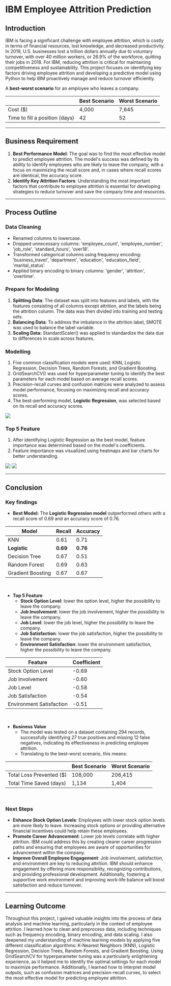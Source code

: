 # IBM Employee Attrition Prediction

## **Introduction**

IBM is facing a significant challenge with employee attrition, which is costly in terms of financial resources, lost knowledge, and decreased productivity. In 2019, U.S. businesses lost a trillion dollars annually due to voluntary turnover, with over 40 million workers, or 26.9% of the workforce, quitting their jobs in 2018. For IBM, reducing attrition is critical for maintaining competitiveness and sustainability. This project focuses on identifying key factors driving employee attrition and developing a predictive model using Python to help IBM proactively manage and reduce turnover efficiently.

A **best-worst scenario** for an employee who leaves a company.

|     | Best Scenario | Worst Scenario |
| --- | --- | --- |
| Cost ($) | 4,000 | 7,645 |
| Time to fill a position (days) | 42  | 52  |

---

## **Business Requirement**

1. **Best Performance Model**: The goal was to find the most effective model to predict employee attrition. The model's success was defined by its ability to identify employees who are likely to leave the company, with a focus on maximizing the recall score and, in cases where recall scores are identical, the accuracy score.
2. **Identify Key Attrition Factors**: Understanding the most important factors that contribute to employee attrition is essential for developing strategies to reduce turnover and save the company time and resources.

---

## **Process Outline**

### **Data Cleaning**

- Renamed columns to lowercase.
- Dropped unnecessary columns: 'employee_count', 'employee_number', 'job_role', 'standard_hours', 'over18'.
- Transformed categorical columns using frequency encoding: 'business_travel', 'department', 'education', 'education_field', 'marital_status'.
- Applied binary encoding to binary columns: 'gender', 'attrition', 'overtime'.

### **Prepare for Modeling**

1. **Splitting Data**: The dataset was split into features and labels, with the features consisting of all columns except attrition, and the labels being the attrition column. The data was then divided into training and testing sets.
2. **Balancing Data**: To address the imbalance in the attrition label, SMOTE was used to balance the label variable.
3. **Scaling Data:** StandardScaler() was applied to standardize the data due to differences in scale across features.

### **Modelling**

1. Five common classification models were used: KNN, Logistic Regression, Decision Trees, Random Forests, and Gradient Boosting.
2. GridSearchCV() was used for hyperparameter tuning to identify the best parameters for each model based on average recall scores.
3. Precision-recall curves and confusion matrices were analyzed to assess model performance, focusing on maximizing recall and accuracy scores.
4. The best-performing model, **Logistic Regression**, was selected based on its recall and accuracy scores.

![](https://github.com/KunLinTsai24/IBM-Employee-Attrition-Prediction/blob/main/img/confusion%20matrix.png)

### **Top 5 Feature**

1. After identifying Logistic Regression as the best model, feature importance was determined based on the model's coefficients.
2. Feature importance was visualized using heatmaps and bar charts for better understanding.

![](https://github.com/KunLinTsai24/IBM-Employee-Attrition-Prediction/blob/main/img/heatmap.png)
![](https://github.com/KunLinTsai24/IBM-Employee-Attrition-Prediction/blob/main/img/bar%20chart.png)

---

## **Conclusion**

### **Key findings**

- **Best Model:** The **Logistic Regression model** outperformed others with a recall score of 0.69 and an accuracy score of 0.76.


| Model | Recall | Accuracy |
| --- | --- | --- |
| KNN | 0.61 | 0.71 |
| **Logistic** | **0.69** | **0.76** |
| Decision Tree | 0.67 | 0.51 |
| Random Forest | 0.69 | 0.63 |
| Gradient Boosting | 0.67 | 0.67 |
<br>

- **Top 5 Feature**
  - **Stock Option Level**: lower the option level, higher the possibility to leave the company.
  - **Job Involvement**: lower the job involvement, higher the possibility to leave the company.
  - **Job Level**: lower the job level, higher the possibility to leave the company.
  - **Job Satisfaction**: lower the job satisfaction, higher the possibility to leave the company.
  - **Environment Satisfaction**: lower the environment satisfaction, higher the possibility to leave the company.


| Feature | Coefficient |
| --- | --- |
| Stock Option Level | \-0.69 |
| Job Involvement | \-0.60 |
| Job Level | \-0.58 |
| Job Satisfaction | \-0.54 |
| Environment Satisfaction | \-0.51 |
<br>

- **Business Value**
  - The model was tested on a dataset containing 294 records, successfully identifying 27 true positives and missing 12 false negatives, indicating its effectiveness in predicting employee attrition.
  - Translating to the best-worst scenario, this means:

|     | Best Scenario | Worst Scenario |
| --- | --- | --- |
| Total Loss Prevented ($) | 108,000 | 206,415 |
| Total Time Saved (days) | 1,134 | 1,404 |
<br>

### **Next Steps**

- **Enhance Stock Option Levels**: Employees with lower stock option levels are more likely to leave. Increasing stock options or providing alternative financial incentives could help retain these employees.
- **Promote Career Advancement**: Lower job levels correlate with higher attrition. IBM could address this by creating clearer career progression paths and ensuring that employees are aware of opportunities for advancement within the company.
- **Improve Overall Employee Engagement**: Job involvement, satisfaction, and environment are key to reducing attrition. IBM should enhance engagement by offering more responsibility, recognizing contributions, and providing professional development. Additionally, fostering a supportive work environment and improving work-life balance will boost satisfaction and reduce turnover.

---

## **Learning Outcome**

Throughout this project, I gained valuable insights into the process of data analysis and machine learning, particularly in the context of employee attrition. I learned how to clean and preprocess data, including techniques such as frequency encoding, binary encoding, and data scaling. I also deepened my understanding of machine learning models by applying five different classification algorithms: K-Nearest Neighbors (KNN), Logistic Regression, Decision Trees, Random Forests, and Gradient Boosting. Using GridSearchCV for hyperparameter tuning was a particularly enlightening experience, as it helped me to identify the optimal settings for each model to maximize performance. Additionally, I learned how to interpret model outputs, such as confusion matrices and precision-recall curves, to select the most effective model for predicting employee attrition.
